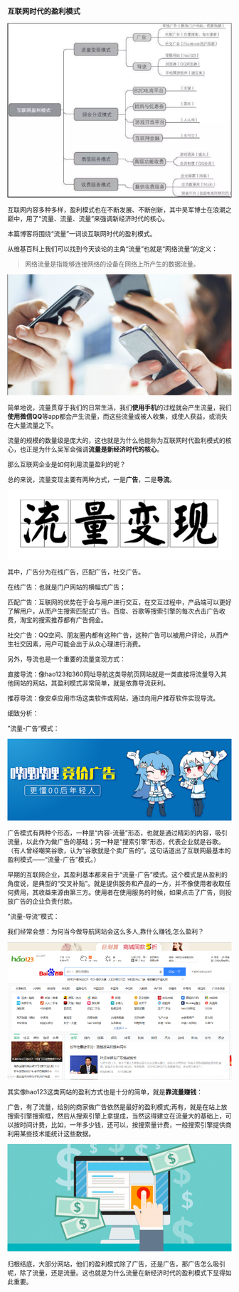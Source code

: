 ### 互联网时代的盈利模式

![](images/lab17-1.jpg)

互联网内容多种多样，盈利模式也在不断发展、不断创新，其中吴军博士在浪潮之巅中，用了“流量、流量、流量”来强调新经济时代的核心。

本篇博客将围绕“流量”一词谈互联网时代的盈利模式。

从维基百科上我们可以找到今天谈论的主角“流量”也就是“网络流量“的定义：
>网络流量是指能够连接网络的设备在网络上所产生的数据流量。

![](images/lab17-6.jpg)

简单地说，流量贯穿于我们的日常生活，我们**使用手机**的过程就会产生流量，我们**使用微信QQ**等app都会产生流量，而这些流量或被人收集，或使人获益，或消失在大量流量之下。

流量的规模的数量级是庞大的，这也就是为什么他能称为互联网时代盈利模式的核心，也正是为什么吴军会强调**流量是新经济时代的核心**。

那么互联网企业是如何利用流量盈利的呢？

总的来说，流量变现主要有两种方式，一是**广告**，二是**导流**。

![](images/lab17-5.jpg)

其中，广告分为在线广告，匹配广告，社交广告。

在线广告：也就是门户网站的横幅式广告；

匹配广告：互联网的优势在于会与用户进行交互，在交互过程中，产品端可以更好了解用户，从而产生搜索匹配式广告。百度、谷歌等搜索引擎的每次点击广告收费，淘宝的搜索推荐都有广告佣金。

社交广告：QQ空间、朋友圈内都有这种广告，这种广告可以被用户评论，从而产生社交因素，用户可能会出于从众心理进行消费。

另外，导流也是一个重要的流量变现方式：

直接导流：像hao123和360网址导航这类导航页网站就是一类直接将流量导入其他网站的网站，其盈利模式非常简单，就是依靠导流获利。

推荐导流：像安卓应用市场这类软件或网站，通过向用户推荐软件实现导流。

细致分析：

”流量-广告“模式：

![](images/lab17-4.jpg)

广告模式有两种个形态，一种是“内容-流量”形态，也就是通过精彩的内容，吸引流量，以此作为做广告的基础；另一种是“搜索引擎”形态，代表企业就是谷歌。（有人曾经嘲笑谷歌，认为“谷歌就是个卖广告的”。这句话道出了互联网最基本的盈利模式——“流量-广告”模式。）

早期的互联网企业，其盈利基本都来自于“流量-广告”模式。这个模式是从盈利的角度说，是典型的“交叉补贴”。就是提供服务和产品的一方，并不像使用者收取任何费用，其收益来源由第三方。使用者在使用服务的时候，如果点击了广告，则投放广告的企业负责付款。

”流量-导流“模式：

我们经常会想：为何当今做导航网站会这么多人,靠什么赚钱,怎么盈利？

![](images/lab17-2.jpg)

其实像hao123这类网站的盈利方式也是十分的简单，就是**靠流量赚钱**：

广告，有了流量，给别的商家做广告依然是最好的盈利模式;再有，就是在站上放搜索引擎搜索框，然后从搜索引擎上拿提成，当然这得建立在流量大的基础上，可以按时间计费，比如，一年多少钱，还可以，按搜索量计费，一般搜索引擎提供商利用某些技术能统计这些数据。

![](images/lab17-3.jpg)

归根结底，大部分网站，他们的盈利模式除了广告，还是广告，那广告怎么吸引呢，除了流量，还是流量。这也就是为什么流量在新经济时代的盈利模式下显得如此重要。
